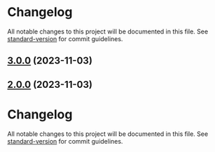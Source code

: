 # Changelog

All notable changes to this project will be documented in this file. See [standard-version](https://github.com/conventional-changelog/standard-version) for commit guidelines.

## [3.0.0](https://github.com/launchdarkly-labs/launchdarkly-cypress-plugin/compare/v0.4.1...v3.0.0) (2023-11-03)

## [2.0.0](https://github.com/launchdarkly-labs/launchdarkly-cypress-plugin/compare/v1.0.0...v2.0.0) (2023-11-03)

# Changelog

All notable changes to this project will be documented in this file. See [standard-version](https://github.com/conventional-changelog/standard-version) for commit guidelines.
